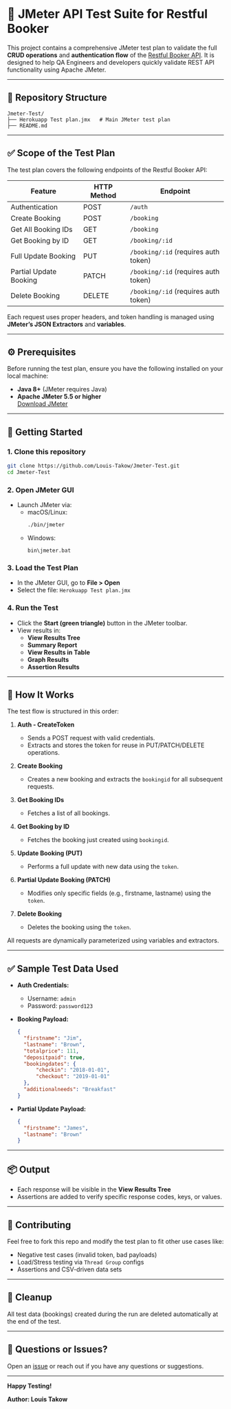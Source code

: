 # 🧪 JMeter API Test Suite for Restful Booker

This project contains a comprehensive JMeter test plan to validate the full **CRUD operations** and **authentication flow** of the [Restful Booker API](https://restful-booker.herokuapp.com/). It is designed to help QA Engineers and developers quickly validate REST API functionality using Apache JMeter.

---

## 📁 Repository Structure

```
Jmeter-Test/
├── Herokuapp Test plan.jmx   # Main JMeter test plan
├── README.md                   
```

---

## ✅ Scope of the Test Plan

The test plan covers the following endpoints of the Restful Booker API:

| Feature                   | HTTP Method | Endpoint                                  |
|---------------------------|-------------|--------------------------------------------|
| Authentication            | POST        | `/auth`                                    |
| Create Booking            | POST        | `/booking`                                 |
| Get All Booking IDs       | GET         | `/booking`                                 |
| Get Booking by ID         | GET         | `/booking/:id`                             |
| Full Update Booking       | PUT         | `/booking/:id` (requires auth token)       |
| Partial Update Booking    | PATCH       | `/booking/:id` (requires auth token)       |
| Delete Booking            | DELETE      | `/booking/:id` (requires auth token)       |

Each request uses proper headers, and token handling is managed using **JMeter’s JSON Extractors** and **variables**.

---

## ⚙️ Prerequisites

Before running the test plan, ensure you have the following installed on your local machine:

- **Java 8+** (JMeter requires Java)
- **Apache JMeter 5.5 or higher**  
  [Download JMeter](https://jmeter.apache.org/download_jmeter.cgi)

---

## 🚀 Getting Started

### 1. Clone this repository

```bash
git clone https://github.com/Louis-Takow/Jmeter-Test.git
cd Jmeter-Test
```

### 2. Open JMeter GUI

- Launch JMeter via:
  - macOS/Linux:
    ```bash
    ./bin/jmeter
    ```
  - Windows:
    ```
    bin\jmeter.bat
    ```

### 3. Load the Test Plan

- In the JMeter GUI, go to **File > Open**
- Select the file: `Herokuapp Test plan.jmx`

### 4. Run the Test

- Click the **Start (green triangle)** button in the JMeter toolbar.
- View results in:
  - **View Results Tree**
  - **Summary Report**
  - **View Results in Table**
  - **Graph Results**
  - **Assertion Results** 

---

## 🧠 How It Works

The test flow is structured in this order:

1. **Auth - CreateToken**
   - Sends a POST request with valid credentials.
   - Extracts and stores the token for reuse in PUT/PATCH/DELETE operations.

2. **Create Booking**
   - Creates a new booking and extracts the `bookingid` for all subsequent requests.

3. **Get Booking IDs**
   - Fetches a list of all bookings.

4. **Get Booking by ID**
   - Fetches the booking just created using `bookingid`.

5. **Update Booking (PUT)**
   - Performs a full update with new data using the `token`.

6. **Partial Update Booking (PATCH)**
   - Modifies only specific fields (e.g., firstname, lastname) using the `token`.

7. **Delete Booking**
   - Deletes the booking using the `token`.

All requests are dynamically parameterized using variables and extractors.

---

## ✅ Sample Test Data Used

- **Auth Credentials:**
  - Username: `admin`
  - Password: `password123`

- **Booking Payload:**
  ```json
  {
    "firstname": "Jim",
    "lastname": "Brown",
    "totalprice": 111,
    "depositpaid": true,
    "bookingdates": {
        "checkin": "2018-01-01",
        "checkout": "2019-01-01"
    },
    "additionalneeds": "Breakfast"
  }
  ```

- **Partial Update Payload:**
  ```json
  {
    "firstname": "James",
    "lastname": "Brown"
  }
  ```

---

## 📦 Output

- Each response will be visible in the **View Results Tree**
- Assertions are added to verify specific response codes, keys, or values.

---

## 🤝 Contributing

Feel free to fork this repo and modify the test plan to fit other use cases like:

- Negative test cases (invalid token, bad payloads)
- Load/Stress testing via `Thread Group` configs
- Assertions and CSV-driven data sets

---

## 🧼 Cleanup

All test data (bookings) created during the run are deleted automatically at the end of the test.

---

## 📩 Questions or Issues?

Open an [issue](https://github.com/Louis-Takow/Jmeter-Test/issues) or reach out if you have any questions or suggestions.

---

**Happy Testing!**

**Author: Louis Takow**
